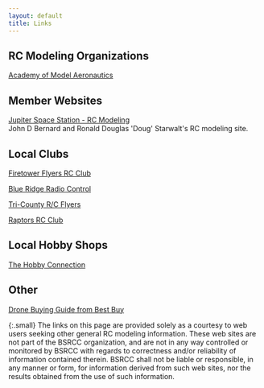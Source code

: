 ```yaml
---
layout: default
title: Links
---
```

## RC Modeling Organizations

[Academy of Model Aeronautics](http://www.modelaircraft.org/)

## Member Websites

[Jupiter Space Station - RC Modeling](http://www.jupiterspacestation.org/rcmodeling/)  
John D Bernard and Ronald Douglas 'Doug' Starwalt's RC modeling site.

## Local Clubs

[Firetower Flyers RC Club](http://www.firetowerflyers.com/)

[Blue Ridge Radio Control](http://www.blueridgerc.com/)

[Tri-County R/C Flyers](http://www.tri-countyrc.org/)

[Raptors RC Club](http://bigjim5050.wix.com/raptors-rc)

## Local Hobby Shops

[The Hobby Connection](http://www.hobbysc.com/)

## Other

[Drone Buying Guide from Best Buy](http://www.bestbuy.com/site/buying-guides/drones-buying-guide/pcmcat381100050003.c?id=pcmcat381100050003)

{:.small}
The links on this page are provided solely as a courtesy to web users seeking
other general RC modeling information. These web sites are not part of the BSRCC
organization, and are not in any way controlled or monitored by BSRCC with
regards to correctness and/or reliability of information contained therein.
BSRCC shall not be liable or responsible, in any manner or form, for information
derived from such web sites, nor the results obtained from the use of such
information.
